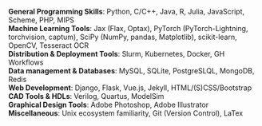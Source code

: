 **General Programming Skills**: 
  Python, C/C++, Java, R, Julia, JavaScript, Scheme, PHP, MIPS<br>
**Machine Learning Tools**: Jax (Flax, Optax), PyTorch (PyTorch-Lightning, torchvision, captum), 
  SciPy (NumPy, pandas, Matplotlib), scikit-learn, OpenCV, Tesseract OCR<br>
**Distribution & Deployment Tools**: Slurm, Kubernetes, Docker, GH Workflows<br>
**Data management & Databases**: MySQL, SQLite, PostgreSLQL, MongoDB, Redis<br>
**Web Development**: Django, Flask, Vue.js, Jekyll, HTML/(S)CSS/Bootstrap<br>
**CAD Tools & HDLs**: Verilog, Quartus, ModelSim<br>
**Graphical Design Tools**: Adobe Photoshop, Adobe Illustrator<br>
**Miscellaneous**: Unix ecosystem familiarity, Git (Version Control), LaTex


  